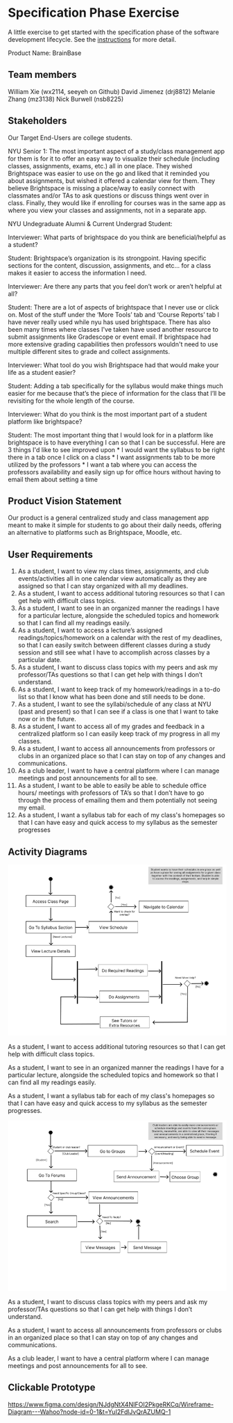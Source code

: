 # Specification Phase Exercise

A little exercise to get started with the specification phase of the software development lifecycle. See the [instructions](instructions.md) for more detail.

Product Name: BrainBase

## Team members

William Xie (wx2114, seeyeh on Github)
David Jimenez (drj8812)
Melanie Zhang (mz3138)
Nick Burwell (nsb8225)

## Stakeholders

Our Target End-Users are college students.

NYU Senior 1: The most important aspect of a study/class management app for them is for it to offer an easy way to visualize their schedule (including classes, assignments, exams, etc.) all in one place. They wished Brightspace was easier to use on the go and liked that it reminded you about assignments, but wished it offered a calendar view for them. They believe Brightspace is missing a place/way to easily connect with classmates and/or TAs to ask questions or discuss things went over in class. Finally, they would like if enrolling for courses was in the same app as where you view your classes and assignments, not in a separate app.

NYU Undegraduate Alumni & Current Undergrad Student: 

Interviewer: What parts of brightspace do you think are beneficial/helpful as a student? 

Student: Brightspace’s organization is its strongpoint. Having specific sections for the content, discussion, assignments, and etc… for a class makes it easier to 
access the information I need. 

Interviewer: Are there any parts that you feel don’t work or aren’t helpful at all? 

Student: There are a lot of aspects of brightspace that I never use or click on. Most of the stuff under the ‘More Tools’ tab and ‘Course Reports’ tab I have never really used while nyu has used brightspace. There has also been many times where classes I've taken have used another resource to submit assignments like Gradescope or event email. If brightspace had more extensive grading capabilities then professors wouldn't need to use multiple different sites to grade and collect assignments. 

Interviewer: What tool do you wish Brightspace had that would make your life as a student easier?

Student: Adding a tab specifically for the syllabus would make things much easier for me because that’s the piece of information for the class that I’ll be revisiting for the 
whole length of the course. 

Interviewer: What do you think is the most important part of a student platform like brightspace? 

Student: The most important thing that I would look for in a platform like brightspace is to have everything I can so that I can be successful. Here are 3 things I'd like to see improved upon
    * I would want the syllabus to be right there in a tab once I click on a class
    * I want assignments tab to be more utilized by the professors
    * I want a tab where you can access the professors availability and easily sign up for office hours without having to email them about setting a time 

## Product Vision Statement

Our product is a general centralized study and class management app meant to make it simple for students to go about their daily needs, offering an alternative to platforms such as Brightspace, Moodle, etc.

## User Requirements

1. As a student, I want to view my class times, assignments, and club events/activities all in one calendar view automatically as they are assigned so that I can stay organized with all my deadlines.
2. As a student, I want to access additional tutoring resources so that I can get help with difficult class topics.
3. As a student, I want to see in an organized manner the readings I have for a particular lecture, alongside the scheduled topics and homework so that I can find all my readings easily.
4. As a student, I want to access a lecture’s assigned readings/topics/homework on a calendar with the rest of my deadlines, so that I can easily switch between different classes during a study session and still see what I have to accomplish across classes by a particular date.
5. As a student, I want to discuss class topics with my peers and ask my professor/TAs questions so that I can get help with things I don’t understand.
6. As a student, I want to keep track of my homework/readings in a to-do list so that I know what has been done and still needs to be done.
7. As a student, I want to see the syllabi/schedule of any class at NYU (past and present) so that I can see if a class is one that I want to take now or in the future.
8. As a student, I want to access all of my grades and feedback in a centralized platform so I can easily keep track of my progress in all my classes.
9. As a student, I want to access all announcements from professors or clubs in an organized place so that I can stay on top of any changes and communications.
10. As a club leader, I want to have a central platform where I can manage meetings and post announcements for all to see.
11. As a student, I want to be able to easily be able to schedule office hours/ meetings with professors of TA’s so that I don’t have to go through the process of emailing them and them potentially not seeing my email. 
12. As a student, I want a syllabus tab for each of my class's homepages so that I can have easy and quick access to my syllabus as the semester progresses 



## Activity Diagrams

![Activity Diagram 1](activityDiagram1.png)

As a student, I want to access additional tutoring resources so that I can get help with difficult class topics.

As a student, I want to see in an organized manner the readings I have for a particular lecture, alongside the scheduled topics and homework so that I can find all my readings easily.

As a student, I want a syllabus tab for each of my class's homepages so that I can have easy and quick access to my syllabus as the semester progresses.

![Activity Diagram 2](activityDiagram2.png)

As a student, I want to discuss class topics with my peers and ask my professor/TAs questions so that I can get help with things I don’t understand.

As a student, I want to access all announcements from professors or clubs in an organized place so that I can stay on top of any changes and communications.

As a club leader, I want to have a central platform where I can manage meetings and post announcements for all to see.

## Clickable Prototype

https://www.figma.com/design/NJdgNtX4NIFOI2PkgeRKCq/Wireframe-Diagram---Wahoo?node-id=0-1&t=YuI2FdlJvQrAZUMQ-1
